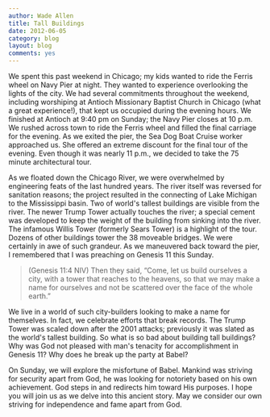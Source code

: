 ```yaml
---
author: Wade Allen
title: Tall Buildings
date: 2012-06-05
category: blog
layout: blog
comments: yes
---
```


We spent this past weekend in Chicago; my kids wanted to ride the Ferris wheel on Navy Pier at night. They wanted to experience overlooking the lights of the city. We had several commitments throughout the weekend, including worshiping at Antioch Missionary Baptist Church in Chicago (what a great experience!), that kept us occupied during the evening hours. We finished at Antioch at 9:40 pm on Sunday; the Navy Pier closes at 10 p.m. We rushed across town to ride the Ferris wheel and filled the final carriage for the evening. As we exited the pier, the Sea Dog Boat Cruise worker approached us. She offered an extreme discount for the final tour of the evening. Even though it was nearly 11 p.m., we decided to take the 75 minute architectural tour.

As we floated down the Chicago River, we were overwhelmed by engineering feats of the last hundred years. The river itself was reversed for sanitation reasons; the project resulted in the connecting of Lake Michigan to the Mississippi basin. Two of world's tallest buildings are visible from the river. The newer Trump Tower actually touches the river; a special cement was developed to keep the weight of the building from sinking into the river. The infamous Willis Tower (formerly Sears Tower) is a highlight of the tour. Dozens of other buildings tower the 38 moveable bridges. We were certainly in awe of such grandeur. As we maneuvered back toward the pier, I remembered that I was preaching on Genesis 11 this Sunday.

>(Genesis 11:4 NIV) Then they said, “Come, let us build ourselves a city, with a tower that reaches to the heavens, so that we may make a name for ourselves and not be scattered over the face of the whole earth.” 

We live in a world of such city-builders looking to make a name for themselves. In fact, we celebrate efforts that break records. The Trump Tower was scaled down after the 2001 attacks; previously it was slated as the world's tallest building. So what is so bad about building tall buildings? Why was God not pleased with man's tenacity for accomplishment in Genesis 11? Why does he break up the party at Babel?

On Sunday, we will explore the misfortune of Babel. Mankind was striving for security apart from God, he was looking for notoriety based on his own achievement. God steps in and redirects him toward His purposes. I hope you will join us as we delve into this ancient story. May we consider our own striving for independence and fame apart from God.
